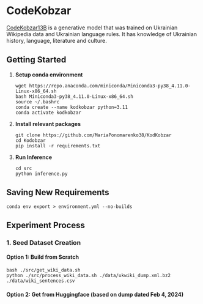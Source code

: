 # CodeKobzar

<a href="https://huggingface.co/ponoma16/KodKobzar13B">CodeKobzar13B</a> is a generative model that was trained on Ukrainian Wikipedia data and Ukrainian language rules. It has knowledge of Ukrainian history, language, literature and culture.

## Getting Started

1. **Setup conda environment**

   ```shell
   wget https://repo.anaconda.com/miniconda/Miniconda3-py38_4.11.0-Linux-x86_64.sh
   bash Miniconda3-py38_4.11.0-Linux-x86_64.sh
   source ~/.bashrc
   conda create --name kodkobzar python=3.11
   conda activate kodkobzar
   ```

2. **Install relevant packages**

   ```shell
   git clone https://github.com/MariaPonomarenko38/KodKobzar
   cd Kodobzar
   pip install -r requirements.txt
   ```

3. **Run Inference**

   ```shell
   cd src
   python inference.py
   ```

## Saving New Requirements

```shell
conda env export > environment.yml --no-builds
```

## Experiment Process

### 1. Seed Dataset Creation

#### Option 1: Build from Scratch

```shell
bash ./src/get_wiki_data.sh
python ./src/process_wiki_data.sh ./data/ukwiki_dump.xml.bz2 ./data/wiki_sentences.csv
```

#### Option 2: Get from Huggingface (based on dump dated Feb 4, 2024)
